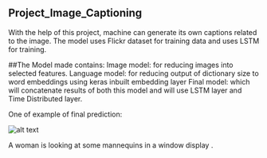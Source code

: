 ## Project_Image_Captioning
With the help of this project, machine can generate its own captions related to the image. The model uses Flickr dataset for training data and uses LSTM for training.

##The Model made contains:
  Image model: for reducing images into selected features.
  Language model: for reducing output of dictionary size to word embeddings using keras inbuilt embedding layer
  Final model: which will concatenate results of both this model and will use LSTM layer and Time Distributed layer.
  
  
One of example of final prediction:

![alt text](./download.png)

A woman is looking at some mannequins in a window display .
